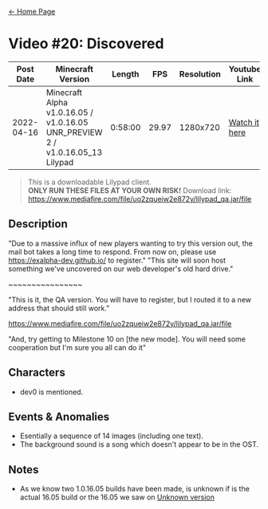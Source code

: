 [← Home Page](../README.md#2-videos)

# Video #20: Discovered
| Post Date  | Minecraft Version                     | Length   | FPS     | Resolution | Youtube Link      |
| ---------  | ------------------------------------- | -------- | ------- | ---------  | ----------------- |
| 2022-04-16 | Minecraft Alpha v1.0.16.05 / v1.0.16.05 UNR_PREVIEW 2 / v1.0.16.05_13 Lilypad | 0:58:00  | 29.97   | 1280x720   | [Watch it here](https://www.youtube.com/watch?v=aozla1r6yVM) |

> This is a downloadable Lilypad client.  
> **ONLY RUN THESE FILES AT YOUR OWN RISK!**
> Download link: https://www.mediafire.com/file/uo2zqueiw2e872y/lilypad_qa.jar/file

## Description
"Due to a massive influx of new players wanting to try this version out, the mail bot takes a long time to respond. From now on, please use https://exalpha-dev.github.io/ to register."
"This site will soon host something we've uncovered on our web developer's old hard drive."

\~\~\~\~\~\~\~\~\~\~\~\~\~\~\~\~

"This is it, the QA version. You will have to register, but I routed it to a new address that should still work."

https://www.mediafire.com/file/uo2zqueiw2e872y/lilypad_qa.jar/file

"And, try getting to Milestone 10 on [the new mode]. You will need some cooperation but I'm sure you all can do it"

## Characters
* dev0 is mentioned.

## Events & Anomalies
* Esentially a sequence of 14 images (including one text). 
* The background sound is a song which doesn't appear to be in the OST.

## Notes
* As we know two 1.0.16.05 builds have been made, is unknown if is the actual 16.05 build or the 16.05 we saw on [Unknown version](/videos/unknown-version.md)
